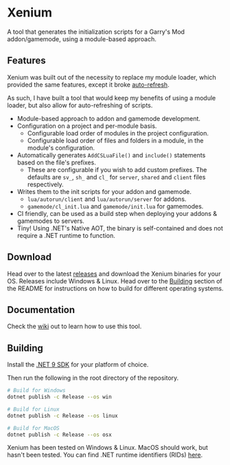 # Xenium

A tool that generates the initialization scripts for a Garry's Mod addon/gamemode, using a module-based approach.

## Features

Xenium was built out of the necessity to replace my module loader, which provided the same features, except it broke [auto-refresh](https://gmodwiki.com/Auto_Refresh).

As such, I have built a tool that would keep my benefits of using a module loader, but also allow for auto-refreshing of scripts.

- Module-based approach to addon and gamemode development.
- Configuration on a project and per-module basis.
  - Configurable load order of modules in the project configuration.
  - Configurable load order of files and folders in a module, in the module's configuration.
- Automatically generates `AddCSLuaFile()` and `include()` statements based on the file's prefixes.
  - These are configurable if you wish to add custom prefixes. The defaults are `sv_`, `sh_` and `cl_` for `server`, `shared` and `client` files respectively.
- Writes them to the init scripts for your addon and gamemode.
  - `lua/autorun/client` and `lua/autorun/server` for addons.
  - `gamemode/cl_init.lua` and `gamemode/init.lua` for gamemodes.
- CI friendly, can be used as a build step when deploying your addons & gamemodes to servers.
- Tiny! Using .NET's Native AOT, the binary is self-contained and does not require a .NET runtime to function.

## Download

Head over to the latest [releases](https://github.com/xCynDev/Xenium/releases) and download the Xenium binaries for your OS.
Releases include Windows & Linux. Head over to the [Building](https://github.com/xCynDev/Xenium?tab=readme-ov-file#building)
section of the README for instructions on how to build for different operating systems.

## Documentation

Check the [wiki](https://github.com/xCynDev/Xenium/wiki) out to learn how to use this tool.

## Building

Install the [.NET 9 SDK](https://dotnet.microsoft.com/en-us/download/dotnet/9.0) for your platform of choice.

Then run the following in the root directory of the repository.
```sh
# Build for Windows
dotnet publish -c Release --os win

# Build for Linux
dotnet publish -c Release --os linux

# Build for MacOS
dotnet publish -c Release --os osx

```

Xenium has been tested on Windows & Linux. MacOS should work, but hasn't been tested. You can find .NET runtime identifiers (RIDs) [here](https://learn.microsoft.com/en-us/dotnet/core/rid-catalog).